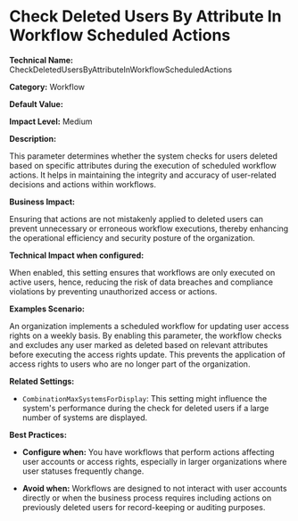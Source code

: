 # Check Deleted Users By Attribute In Workflow Scheduled Actions

**Technical Name:** CheckDeletedUsersByAttributeInWorkflowScheduledActions

**Category:** Workflow

**Default Value:**

**Impact Level:** Medium

**Description:**

This parameter determines whether the system checks for users deleted based on specific attributes during the execution of scheduled workflow actions. It helps in maintaining the integrity and accuracy of user-related decisions and actions within workflows.

**Business Impact:**

Ensuring that actions are not mistakenly applied to deleted users can prevent unnecessary or erroneous workflow executions, thereby enhancing the operational efficiency and security posture of the organization.

**Technical Impact when configured:**

When enabled, this setting ensures that workflows are only executed on active users, hence, reducing the risk of data breaches and compliance violations by preventing unauthorized access or actions.

**Examples Scenario:**

An organization implements a scheduled workflow for updating user access rights on a weekly basis. By enabling this parameter, the workflow checks and excludes any user marked as deleted based on relevant attributes before executing the access rights update. This prevents the application of access rights to users who are no longer part of the organization.

**Related Settings:**

- `CombinationMaxSystemsForDisplay`: This setting might influence the system's performance during the check for deleted users if a large number of systems are displayed.

**Best Practices:** 

- **Configure when:** You have workflows that perform actions affecting user accounts or access rights, especially in larger organizations where user statuses frequently change.
  
- **Avoid when:** Workflows are designed to not interact with user accounts directly or when the business process requires including actions on previously deleted users for record-keeping or auditing purposes.